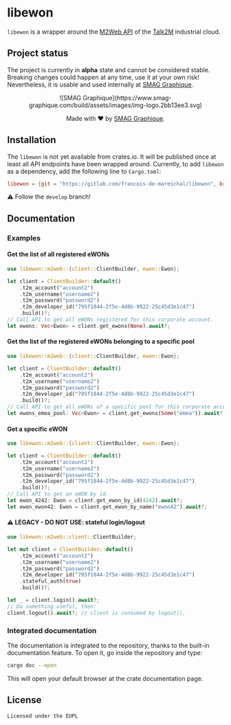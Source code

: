# libewon 

`libewon` is a wrapper around the [M2Web API](https://developer.ewon.biz/content/m2web-api-0) of the [Talk2M](https://www.ewon.biz/products/talk2m) industrial cloud.

## Project status

The project is currently in **alpha** state and cannot be considered stable. Breaking changes could happen at any time, use it at your own risk! Nevertheless, it is usable and used internally at [SMAG Graphique](https://www.smag_graphique.com).

<div align="center">
  ![SMAG Graphique](https://www.smag-graphique.com/build/assets/images/img-logo.2bb13ee3.svg)

  Made with :heart: by [SMAG Graphique](https://www.smag-graphique.com).
</div>

## Installation

The `libewon` is not yet available from crates.io. It will be published once at least all API endpoints have been wrapped around. Currently, to add `libewon` as a dependency, add the following line to `Cargo.toml`:

```toml
libewon = {git = "https://gitlab.com/francois-de-mareschal/libewon", branch = "develop"}
```

:warning: Follow the `develop` branch!

## Documentation

### Examples

#### Get the list of all registered eWONs

```rust
use libewon::m2web::{client::ClientBuilder, ewon::Ewon};

let client = ClientBuilder::default()
    .t2m_account("account2")
    .t2m_username("username2")
    .t2m_password("password2")
    .t2m_developer_id("795f1844-2f5e-4d8b-9922-25c45d3e1c47")
    .build()?;
// Call API to get all eWONs registered for this corporate account.
let ewons: Vec<Ewon> = client.get_ewons(None).await?;
```

#### Get the list of the registered eWONs belonging to a specific pool

```rust
use libewon::m2web::{client::ClientBuilder, ewon::Ewon};

let client = ClientBuilder::default()
    .t2m_account("account2")
    .t2m_username("username2")
    .t2m_password("password2")
    .t2m_developer_id("795f1844-2f5e-4d8b-9922-25c45d3e1c47")
    .build()?;
// Call API to get all eWONs of a specific pool for this corporate account.
let ewons_emea_pool: Vec<Ewon> = client.get_ewons(Some("emea")).await?;
```

#### Get a specific eWON

```rust
use libewon::m2web::{client::ClientBuilder, ewon::Ewon};

let client = ClientBuilder::default()
    .t2m_account("account2")
    .t2m_username("username2")
    .t2m_password("password2")
    .t2m_developer_id("795f1844-2f5e-4d8b-9922-25c45d3e1c47")
    .build()?;
// Call API to get an eWON by id.
let ewon_4242: Ewon = client.get_ewon_by_id(4242).await?;
let ewon_ewon42: Ewon = client.get_ewon_by_name("ewon42").await?;
```

#### :warning: **LEGACY - DO NOT USE**: stateful login/logout

```rust
use libewon::m2web::client::ClientBuilder;

let mut client = ClientBuilder::default()
    .t2m_account("account2")
    .t2m_username("username2")
    .t2m_password("password2")
    .t2m_developer_id("795f1844-2f5e-4d8b-9922-25c45d3e1c47")
    .stateful_auth(true)
    .build()?;

let _ = client.login().await?;
// Do something useful, then:
client.logout().await?; // client is consumed by logout().
```

### Integrated documentation

The documentation is integrated to the repository, thanks to the built-in documentation feature. To open it, go inside the repository and type:

```sh
cargo doc --open
```

This will open your default browser at the crate documentation page.

## License

    Licensed under the EUPL
